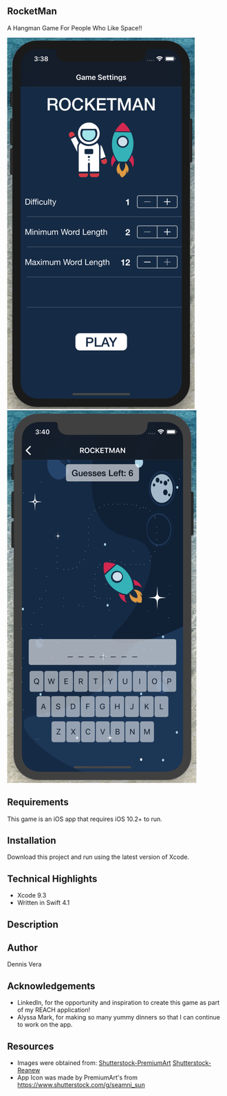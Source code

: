 ## RocketMan
A Hangman Game For People Who Like Space!!

![Welcome Screen](https://github.com/dennisvera/RocketMan/blob/master/Images/RocketMan1.png)   ![Gameplay](https://github.com/dennisvera/RocketMan/blob/master/Images/RocketMan2.png)

## Requirements
This game is an iOS app that requires iOS 10.2+ to run. 

## Installation
Download this project and run using the latest version of Xcode.

## Technical Highlights
* Xcode 9.3 
* Written in Swift 4.1

## Description


## Author
Dennis Vera

## Acknowledgements
* LinkedIn, for the opportunity and inspiration to create this game as part of my REACH application! 
* Alyssa Mark, for making so many yummy dinners so that I can continue to work on the app. 

## Resources
* Images were obtained from: [Shutterstock-PremiumArt](https://www.shutterstock.com/image-vector/vector-flat-cosmos-design-background-cute-579763333) [Shutterstock-Reanew](https://www.shutterstock.com/image-vector/vector-flat-asteroids-planet-earth-space-712978225)
* App Icon was made by PremiumArt's from https://www.shutterstock.com/g/seamni_sun

